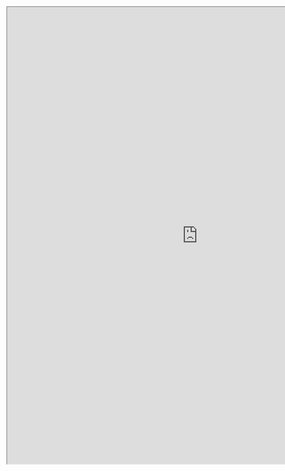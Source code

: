 
<html>
    <head><script type="text/javascript">
        function Reset()
        {
            api.getSession(function (session) {
                api.call("Get", {
                    typeName: "User",
                    search: {
                        name: session.userName
                    }
                }, function (result) {
                    console.log(result)
                }, function (err) {
                    console.log("error getting user", err)
                });
            });
        }
</script></head>
<body>
    <div style="height:1200px;width:1000px">
        <iframe src="https://Apps.busboss.com/test/studentpatrol" style="height:1200px;width:1000px">
            <p>Your browser does not support iframes.</p>
        </iframe>
    </div>

</body>
</html>
